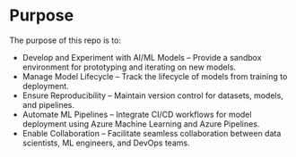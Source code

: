 # Purpose
The purpose of this repo is to:

- Develop and Experiment with AI/ML Models – Provide a sandbox environment for prototyping and iterating on new models.
- Manage Model Lifecycle – Track the lifecycle of models from training to deployment.
- Ensure Reproducibility – Maintain version control for datasets, models, and pipelines.
- Automate ML Pipelines – Integrate CI/CD workflows for model deployment using Azure Machine Learning and Azure Pipelines.
- Enable Collaboration – Facilitate seamless collaboration between data scientists, ML engineers, and DevOps teams.